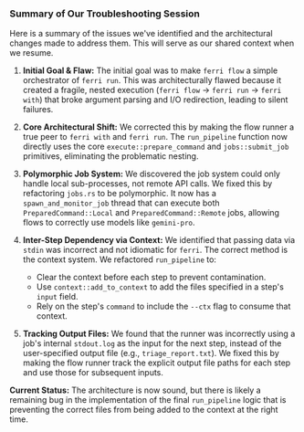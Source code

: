 ### Summary of Our Troubleshooting Session

Here is a summary of the issues we've identified and the architectural changes made to address them. This will serve as our shared context when we resume.

1.  **Initial Goal & Flaw:** The initial goal was to make `ferri flow` a simple orchestrator of `ferri run`. This was architecturally flawed because it created a fragile, nested execution (`ferri flow` -> `ferri run` -> `ferri with`) that broke argument parsing and I/O redirection, leading to silent failures.

2.  **Core Architectural Shift:** We corrected this by making the flow runner a true peer to `ferri with` and `ferri run`. The `run_pipeline` function now directly uses the core `execute::prepare_command` and `jobs::submit_job` primitives, eliminating the problematic nesting.

3.  **Polymorphic Job System:** We discovered the job system could only handle local sub-processes, not remote API calls. We fixed this by refactoring `jobs.rs` to be polymorphic. It now has a `spawn_and_monitor_job` thread that can execute both `PreparedCommand::Local` and `PreparedCommand::Remote` jobs, allowing flows to correctly use models like `gemini-pro`.

4.  **Inter-Step Dependency via Context:** We identified that passing data via `stdin` was incorrect and not idiomatic for `ferri`. The correct method is the context system. We refactored `run_pipeline` to:
    *   Clear the context before each step to prevent contamination.
    *   Use `context::add_to_context` to add the files specified in a step's `input` field.
    *   Rely on the step's `command` to include the `--ctx` flag to consume that context.

5.  **Tracking Output Files:** We found that the runner was incorrectly using a job's internal `stdout.log` as the input for the next step, instead of the user-specified output file (e.g., `triage_report.txt`). We fixed this by making the flow runner track the explicit output file paths for each step and use those for subsequent inputs.

**Current Status:** The architecture is now sound, but there is likely a remaining bug in the implementation of the final `run_pipeline` logic that is preventing the correct files from being added to the context at the right time.
